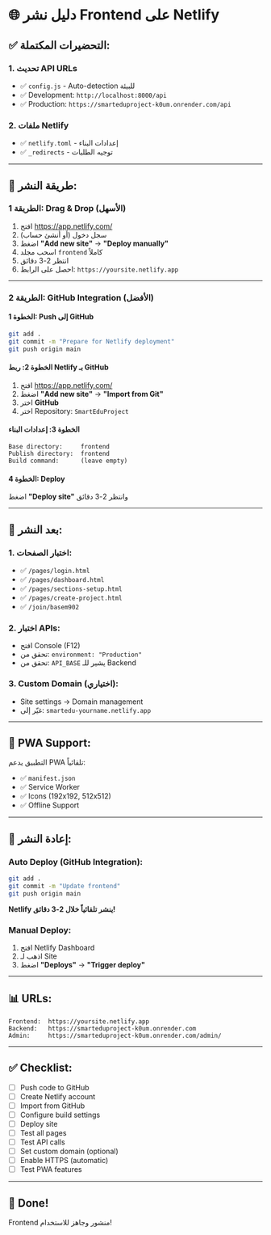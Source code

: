 # 🌐 دليل نشر Frontend على Netlify

## ✅ التحضيرات المكتملة:

### 1. تحديث API URLs
- ✅ `config.js` - Auto-detection للبيئة
- ✅ Development: `http://localhost:8000/api`
- ✅ Production: `https://smarteduproject-k0um.onrender.com/api`

### 2. ملفات Netlify
- ✅ `netlify.toml` - إعدادات البناء
- ✅ `_redirects` - توجيه الطلبات

---

## 🚀 طريقة النشر:

### الطريقة 1: Drag & Drop (الأسهل)

1. افتح https://app.netlify.com/
2. سجل دخول (أو أنشئ حساب)
3. اضغط **"Add new site"** → **"Deploy manually"**
4. اسحب مجلد `frontend` كاملاً
5. انتظر 2-3 دقائق
6. احصل على الرابط: `https://yoursite.netlify.app`

---

### الطريقة 2: GitHub Integration (الأفضل)

#### الخطوة 1: Push إلى GitHub
```bash
git add .
git commit -m "Prepare for Netlify deployment"
git push origin main
```

#### الخطوة 2: ربط Netlify بـ GitHub

1. افتح https://app.netlify.com/
2. اضغط **"Add new site"** → **"Import from Git"**
3. اختر **GitHub**
4. اختر Repository: `SmartEduProject`

#### الخطوة 3: إعدادات البناء

```
Base directory:     frontend
Publish directory:  frontend
Build command:      (leave empty)
```

#### الخطوة 4: Deploy

اضغط **"Deploy site"** وانتظر 2-3 دقائق

---

## 🎯 بعد النشر:

### 1. اختبار الصفحات:
- ✅ `/pages/login.html`
- ✅ `/pages/dashboard.html`
- ✅ `/pages/sections-setup.html`
- ✅ `/pages/create-project.html`
- ✅ `/join/basem902`

### 2. اختبار APIs:
- افتح Console (F12)
- تحقق من: `environment: "Production"`
- تحقق من: `API_BASE` يشير للـ Backend

### 3. Custom Domain (اختياري):
- Site settings → Domain management
- غيّر إلى: `smartedu-yourname.netlify.app`

---

## 📱 PWA Support:

التطبيق يدعم PWA تلقائياً:
- ✅ `manifest.json`
- ✅ Service Worker
- ✅ Icons (192x192, 512x512)
- ✅ Offline Support

---

## 🔧 إعادة النشر:

### Auto Deploy (GitHub Integration):
```bash
git add .
git commit -m "Update frontend"
git push origin main
```
**Netlify ينشر تلقائياً خلال 2-3 دقائق!**

### Manual Deploy:
1. افتح Netlify Dashboard
2. اذهب لـ Site
3. اضغط **"Deploys"** → **"Trigger deploy"**

---

## 📊 URLs:

```
Frontend:  https://yoursite.netlify.app
Backend:   https://smarteduproject-k0um.onrender.com
Admin:     https://smarteduproject-k0um.onrender.com/admin/
```

---

## ✅ Checklist:

- [ ] Push code to GitHub
- [ ] Create Netlify account
- [ ] Import from GitHub
- [ ] Configure build settings
- [ ] Deploy site
- [ ] Test all pages
- [ ] Test API calls
- [ ] Set custom domain (optional)
- [ ] Enable HTTPS (automatic)
- [ ] Test PWA features

---

## 🎉 Done!

Frontend منشور وجاهز للاستخدام!
